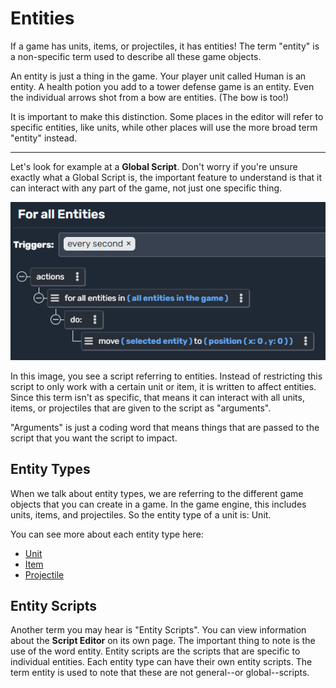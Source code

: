 # Entities

If a game has units, items, or projectiles, it has entities! The term "entity" is a non-specific term used to describe all these game objects.

An entity is just a thing in the game. Your player unit called Human is an entity. A health potion you add to a tower defense game is an entity. Even the individual arrows shot from a bow are entities. (The bow is too!)

It is important to make this distinction. Some places in the editor will refer to specific entities, like units, while other places will use the more broad term "entity" instead.

----

Let's look for example at a **Global Script**. Don't worry if you're unsure exactly what a Global Script is, the important feature to understand is that it can interact with any part of the game, not just one specific thing.

![Global script moving all entities in the game to one position, every second.](/img/scripting/globalscriptentities.png)

In this image, you see a script referring to entities. Instead of restricting this script to only work with a certain unit or item, it is written to affect entities. Since this term isn't as specific, that means it can interact with all units, items, or projectiles that are given to the script as "arguments".

"Arguments" is just a coding word that means things that are passed to the script that you want the script to impact.

## Entity Types

When we talk about entity types, we are referring to the different game objects that you can create in a game. In the game engine, this includes units, items, and projectiles. So the entity type of a unit is: Unit.

You can see more about each entity type here:

* [Unit](using-scripts/entity-types/unit.md)
* [Item](using-scripts/entity-types/item.md)
* [Projectile](using-scripts/entity-types/projectile.md)

## Entity Scripts

Another term you may hear is "Entity Scripts". You can view information about the **Script Editor** on its own page. The important thing to note is the use of the word entity. Entity scripts are the scripts that are specific to individual entities. Each entity type can have their own entity scripts. The term entity is used to note that these are not general--or global--scripts.
